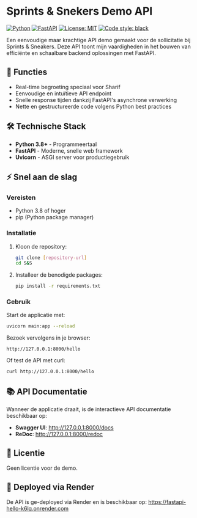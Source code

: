 # Sprints & Snekers Demo API

[![Python](https://img.shields.io/badge/Python-3.8+-blue?logo=python&logoColor=white)](https://www.python.org/)
[![FastAPI](https://img.shields.io/badge/FastAPI-0.68.0-009688?logo=fastapi&logoColor=white)](https://fastapi.tiangolo.com/)
[![License: MIT](https://img.shields.io/badge/License-MIT-yellow.svg)](https://opensource.org/licenses/MIT)
[![Code style: black](https://img.shields.io/badge/code%20style-black-000000.svg)](https://github.com/psf/black)

Een eenvoudige maar krachtige API demo gemaakt voor de sollicitatie bij Sprints & Sneakers. Deze API toont mijn vaardigheden in het bouwen van efficiënte en schaalbare backend oplossingen met FastAPI.

## 🚀 Functies

- Real-time begroeting speciaal voor Sharif
- Eenvoudige en intuïtieve API endpoint
- Snelle response tijden dankzij FastAPI's asynchrone verwerking
- Nette en gestructureerde code volgens Python best practices

## 🛠️ Technische Stack

- **Python 3.8+** - Programmeertaal
- **FastAPI** - Moderne, snelle web framework
- **Uvicorn** - ASGI server voor productiegebruik

## ⚡ Snel aan de slag

### Vereisten

- Python 3.8 of hoger
- pip (Python package manager)

### Installatie

1. Kloon de repository:
   ```bash
   git clone [repository-url]
   cd S&S
   ```

2. Installeer de benodigde packages:
   ```bash
   pip install -r requirements.txt
   ```

### Gebruik

Start de applicatie met:
```bash
uvicorn main:app --reload
```

Bezoek vervolgens in je browser:
```
http://127.0.0.1:8000/hello
```

Of test de API met curl:
```bash
curl http://127.0.0.1:8000/hello
```

## 📚 API Documentatie

Wanneer de applicatie draait, is de interactieve API documentatie beschikbaar op:
- **Swagger UI**: http://127.0.0.1:8000/docs
- **ReDoc**: http://127.0.0.1:8000/redoc

## 📄 Licentie

Geen licentie voor de demo.

## 📝 Deployed via Render

De API is ge-deployed via Render en is beschikbaar op: https://fastapi-hello-k6lq.onrender.com

